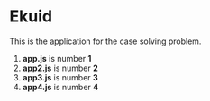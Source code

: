 # Ekuid

This is the application for the case solving problem.

1. **app.js** is number **1**
2. **app2.js** is number **2**
3. **app3.js** is number **3**
4. **app4.js** is number **4**
